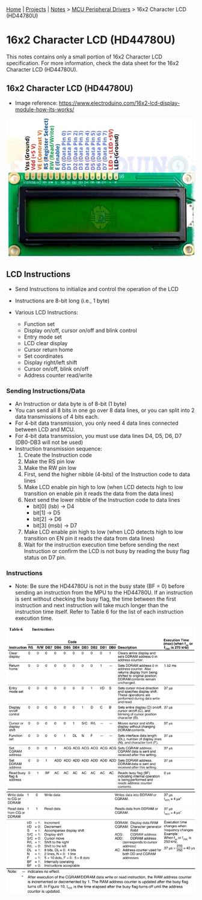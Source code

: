 [Home](../../) | [Projects](../../projects) | [Notes](../) > <a href="./">MCU Peripheral Drivers</a> > 16x2 Character LCD (HD44780U)

# 16x2 Character LCD (HD44780U)

This notes contains only a small portion of 16x2 Character LCD specification. For more information, check the data sheet for the 16x2 Character LCD (HD44780U). 



## 16x2 Character LCD (HD44780U)

* Image reference: https://www.electroduino.com/16x2-lcd-display-module-how-its-works/



<img src="img/16x2-character-lcd.png" alt="16x2-character-lcd" width="700">





## LCD Instructions

* Send Instructions to initialize and control the operation of the LCD
* Instructions are 8-bit long (i.e., 1 byte)

* Various LCD Instructions:
  * Function set
  * Display on/off, cursor on/off and blink control
  * Entry mode set
  * LCD clear display
  * Cursor return home
  * Set coordinates
  * Display right/left shift
  * Cursor on/off, blink on/off
  * Address counter read/write

### Sending Instructions/Data

* An Instruction or data byte is of 8-bit (1 byte)
* You can send all 8 bits in one go over 8 data lines, or you can split into 2 data transmissions of 4 bits each.
* For 4-bit data transmission, you only need 4 data lines connected between LCD and MCU.
* For 4-bit data transmission, you must use data lines D4, D5, D6, D7 (DB0-DB3 will not be used)
* Instruction transmission sequence:
  1. Create the Instruction code
  2. Make the RS pin low
  3. Make the RW pin low
  4. First, send the higher nibble (4-bits) of the Instruction code to data lines
  5. Make LCD enable pin high to low (when LCD detects high to low transition on enable pin it reads the data from the data lines)
  6. Next send the lower nibble of the Instruction code to data lines
     * bit[0] (lsb) $\to$ D4
     * bit[1] $\to$ D5
     * bit[2] $\to$ D6
     * bit[3] (msb) $\to$ D7
  7. Make LCD enable pin high to low (when LCD detects high to low transition on EN pin it reads the data from data lines)
  8. Wait for the instruction execution time before sending the next Instruction or confirm the LCD is not busy by reading the busy flag status on D7 pin.

### Instructions

* Note: Be sure the HD44780U is not in the busy state (BF = 0) before sending an instruction from the MPU to the HD44780U. If an instruction is sent without checking the busy flag, the time between the first instruction and next instruction will take much longer than the instruction time itself. Refer to Table 6 for the list of each instruction execution time.



<img src="img/16x2-character-lcd-instructions-1.png" alt="16x2-character-lcd-instructions-1" width="900">

<img src="img/16x2-character-lcd-instructions-2.png" alt="16x2-character-lcd-instructions-2" width="900">
